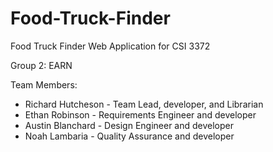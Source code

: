 # Food-Truck-Finder
Food Truck Finder Web Application for CSI 3372

Group 2: EARN

Team Members:
* Richard Hutcheson - Team Lead, developer, and Librarian
* Ethan Robinson - Requirements Engineer and developer
* Austin Blanchard - Design Engineer and developer
* Noah Lambaria - Quality Assurance and developer
